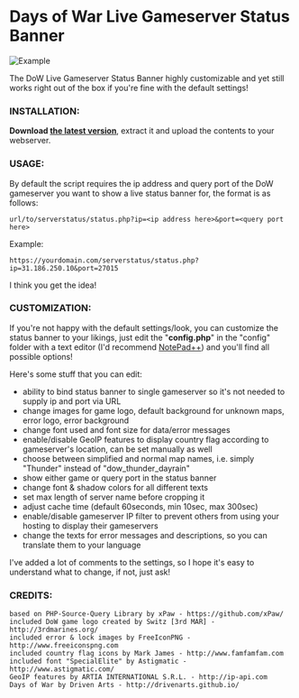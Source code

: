 # Days of War Live Gameserver Status Banner
![Example](https://feuersturm.info/dow/examples/banner.png)

The DoW Live Gameserver Status Banner highly customizable and yet still works right out of the box if you're fine with the default settings!

### INSTALLATION:
**Download [the latest version](https://github.com/FeuerSturm/serverstatus/releases/latest)**, extract it and upload the contents
to your webserver.

### USAGE:
By default the script requires the ip address and query port of the DoW gameserver you want to show
a live status banner for, the format is as follows:

    url/to/serverstatus/status.php?ip=<ip address here>&port=<query port here>

Example:

    https://yourdomain.com/serverstatus/status.php?ip=31.186.250.10&port=27015

I think you get the idea!

### CUSTOMIZATION:
If you're not happy with the default settings/look, you can customize the status banner to your likings,
just edit the "**config.php**" in the "config" folder with a text editor (I'd recommend [NotePad++](https://notepad-plus-plus.org/)) and you'll find all possible options!

Here's some stuff that you can edit:
* ability to bind status banner to single gameserver so it's not needed to supply ip and port via URL
* change images for game logo, default background for unknown maps, error logo, error background
* change font used and font size for data/error messages
* enable/disable GeoIP features to display country flag according to gameserver's location, can be set manually as well
* choose between simplified and normal map names, i.e. simply "Thunder" instead of "dow_thunder_dayrain"
* show either game or query port in the status banner
* change font & shadow colors for all different texts
* set max length of server name before cropping it
* adjust cache time (default 60seconds, min 10sec, max 300sec)
* enable/disable gameserver IP filter to prevent others from using your hosting to display their gameservers
* change the texts for error messages and descriptions, so you can translate them to your language

I've added a lot of comments to the settings, so I hope it's easy to understand what to change, if not, just ask!


### CREDITS:

    based on PHP-Source-Query Library by xPaw - https://github.com/xPaw/
    included DoW game logo created by Switz [3rd MAR] - http://3rdmarines.org/
    included error & lock images by FreeIconPNG - http://www.freeiconspng.com
    included country flag icons by Mark James - http://www.famfamfam.com
    included font "SpecialElite" by Astigmatic - http://www.astigmatic.com/
    GeoIP features by ARTIA INTERNATIONAL S.R.L. - http://ip-api.com
    Days of War by Driven Arts - http://drivenarts.github.io/



